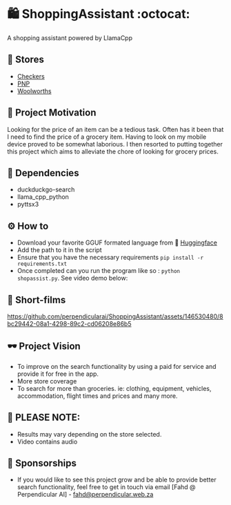 # 🛍️ ShoppingAssistant :octocat:
A shopping assistant powered by LlamaCpp

## 🏪 Stores
- [Checkers](checkers.co.za)
- [PNP](pnp.co.za)
- [Woolworths](woolworths.co.za)

## 🧃 Project Motivation

Looking for the price of an item can be a tedious task. Often has it been that I need to find the price of a grocery item. 
Having to look on my mobile device proved to be somewhat laborious. I then resorted to putting together this project which aims to alleviate the chore of looking for grocery prices.

## 🔧 Dependencies
- duckduckgo-search
- llama_cpp_python
- pyttsx3

## ⚙️ How to
- Download your favorite GGUF formated language from 🤗 [Huggingface](https://huggingface.co/models?pipeline_tag=text-generation&sort=trending&search=gguf)
- Add the path to it in the script
- Ensure that you have the necessary requirements `pip install -r requirements.txt`
- Once completed can you run the program like so : `python shopassist.py`. See video demo below:

## 🎥 Short-films

https://github.com/perpendicularai/ShoppingAssistant/assets/146530480/8bc29442-08a1-4298-89c2-cd06208e86b5

## 🕶️ Project Vision
- To improve on the search functionality by using a paid for service and provide it for free in the app.
- More store coverage
- To search for more than groceries. ie: clothing, equipment, vehicles, accommodation, flight times and prices and many more.

## 🧯 PLEASE NOTE:
- Results may vary depending on the store selected.
- Video contains audio

## 💝 Sponsorships
- If you would like to see this project grow and be able to provide better search functionality, feel free to get in touch via email [Fahd @ Perpendicular AI] - fahd@perpendicular.web.za
